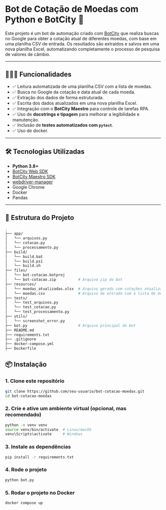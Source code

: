 # Bot de Cotação de Moedas com Python e BotCity 🤖

Este projeto é um bot de automação criado com [BotCity](https://botcity.dev/) que realiza buscas no Google para obter a cotação atual de diferentes moedas, com base em uma planilha CSV de entrada. Os resultados são extraídos e salvos em uma nova planilha Excel, automatizando completamente o processo de pesquisa de valores de câmbio.

---

## 👨🏻‍💻 Funcionalidades

- ✅ Leitura automatizada de uma planilha CSV com a lista de moedas.
- ✅ Busca no Google da cotação e data atual de cada moeda.
- ✅ Extração dos dados de forma estruturada.
- ✅ Escrita dos dados atualizados em uma nova planilha Excel.
- ✅ Integração com o **BotCity Maestro** para controle de tarefas RPA.
- ✅ Uso de **docstrings e tipagem** para melhorar a legibilidade e manutenção.
- ✅ Inclusão de **testes automatizados com `pytest`**.
- ✅ Uso de docker.

---

## 🛠️ Tecnologias Utilizadas

- **Python 3.8+**
- [BotCity Web SDK](https://github.com/botcity-dev/botcity-framework-web-python)
- [BotCity Maestro SDK](https://github.com/botcity-dev/botcity-maestro-sdk)
- [webdriver-manager](https://pypi.org/project/webdriver-manager/)
- Google Chrome
- Docker
- Pandas

---

## 📁 Estrutura do Projeto

```bash
.
├── app/
│   └── arquivos.py
│   └── cotacao.py 
│   └── processamento.py 
├── build/
│   └── build.bat
│   └── build.ps1
│   └── build.sh
├── files/
│   └── bot-cotacao.botproj
│   └── bot-cotacao.zip          # Arquivo zip do bot
├── resources/
│   └── moedas_atualizadas.xlsx  # Arquivo gerado com cotações atualizadas
│   └── moedas.csv               # Arquivo de entrada com a lista de moedas
├── tests/
│   └── test_arquivos.py
│   └── test_cotacao.py
│   └── test_processamento.py
├── utils/
│   └── screenshot_error.py
├── bot.py                       # Arquivo principal do bot
├── README.md
├── requirements.txt
├── .gitignore
├── docker-compose.yml
├── Dockerfile
```

## 📦 Instalação

### 1. Clone este repositório

```bash
git clone https://github.com/seu-usuario/bot-cotacao-moedas.git
cd bot-cotacao-moedas
```

### 2. Crie e ative um ambiente virtual (opcional, mas recomendado)

```bash
python -m venv venv
source venv/bin/activate  # Linux/macOS
venv\Scripts\activate     # Windows
```

### 3. Instale as dependências

```bash
pip install -r requirements.txt
```

### 4. Rode o projeto

```bash
python bot.py
```

### 5. Rodar o projeto no Docker

```bash
docker compose up
```
